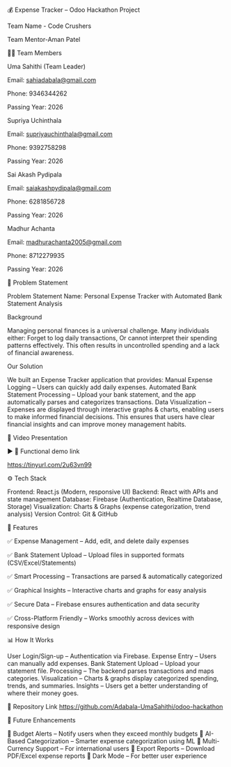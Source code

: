 💰 Expense Tracker – Odoo Hackathon Project

Team Name - Code Crushers

Team Mentor-Aman Patel

🧑‍💻 Team Members

Uma Sahithi (Team Leader)

Email: sahiadabala@gmail.com

Phone: 9346344262

Passing Year: 2026


Supriya Uchinthala

Email: supriyauchinthala@gmail.com

Phone: 9392758298

Passing Year: 2026


Sai Akash Pydipala

Email: saiakashpydipala@gmail.com

Phone: 6281856728

Passing Year: 2026


Madhur Achanta

Email: madhurachanta2005@gmail.com

Phone: 8712279935

Passing Year: 2026



📝 Problem Statement

Problem Statement Name: Personal Expense Tracker with Automated Bank Statement Analysis

Background

Managing personal finances is a universal challenge. Many individuals either:
Forget to log daily transactions,
Or cannot interpret their spending patterns effectively.
This often results in uncontrolled spending and a lack of financial awareness.

Our Solution

We built an Expense Tracker application that provides:
Manual Expense Logging – Users can quickly add daily expenses.
Automated Bank Statement Processing – Upload your bank statement, and the app automatically parses and categorizes transactions.
Data Visualization – Expenses are displayed through interactive graphs & charts, enabling users to make informed financial decisions.
This ensures that users have clear financial insights and can improve money management habits.

🎥 Video Presentation

▶️ 🔗 Functional demo link

https://tinyurl.com/2u63vn99

⚙️ Tech Stack

Frontend: React.js (Modern, responsive UI)
Backend: React with APIs and state management
Database: Firebase (Authentication, Realtime Database, Storage)
Visualization: Charts & Graphs (expense categorization, trend analysis)
Version Control: Git & GitHub

🚀 Features

✅ Expense Management – Add, edit, and delete daily expenses

✅ Bank Statement Upload – Upload files in supported formats (CSV/Excel/Statements)

✅ Smart Processing – Transactions are parsed & automatically categorized

✅ Graphical Insights – Interactive charts and graphs for easy analysis

✅ Secure Data – Firebase ensures authentication and data security

✅ Cross-Platform Friendly – Works smoothly across devices with responsive design


📊 How It Works

User Login/Sign-up – Authentication via Firebase.
Expense Entry – Users can manually add expenses.
Bank Statement Upload – Upload your statement file.
Processing – The backend parses transactions and maps categories.
Visualization – Charts & graphs display categorized spending, trends, and summaries.
Insights – Users get a better understanding of where their money goes.

📂 Repository Link
https://github.com/Adabala-UmaSahithi/odoo-hackathon

🔮 Future Enhancements

🚧 Budget Alerts – Notify users when they exceed monthly budgets
🚧 AI-Based Categorization – Smarter expense categorization using ML
🚧 Multi-Currency Support – For international users
🚧 Export Reports – Download PDF/Excel expense reports
🚧 Dark Mode – For better user experience



